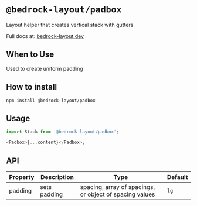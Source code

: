 # `@bedrock-layout/padbox`

Layout helper that creates vertical stack with gutters

Full docs at: [bedrock-layout.dev](https://bedrock-layout.dev/)

## When to Use

Used to create uniform padding

## How to install

`npm install @bedrock-layout/padbox`

## Usage

```javascript
import Stack from '@bedrock-layout/padbox';

<Padbox>{...content}</Padbox>;
```

## API

| Property | Description  | Type                                                    | Default |
| -------- | ------------ | ------------------------------------------------------- | ------- |
| padding  | sets padding | spacing, array of spacings, or object of spacing values | `lg`    |
